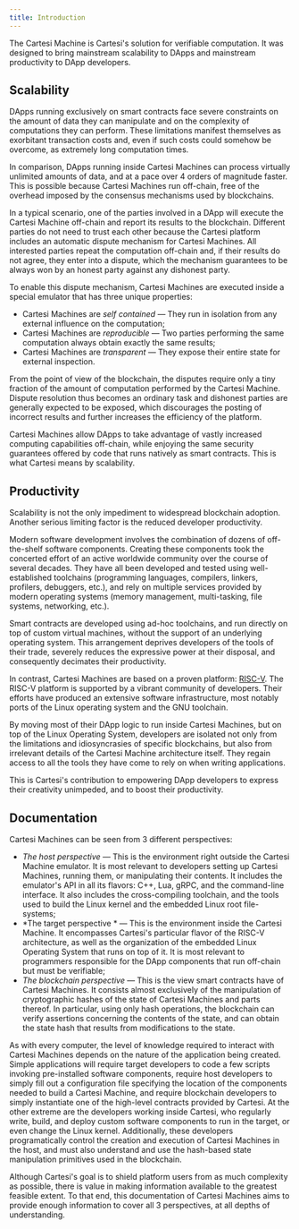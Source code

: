 ```yaml
---
title: Introduction
---
```


The Cartesi Machine is Cartesi's solution for verifiable computation.
It was designed to bring mainstream scalability to DApps and mainstream productivity to DApp developers.

## Scalability

DApps running exclusively on smart contracts face severe constraints on the amount of data they can manipulate and on the complexity of computations they can perform.
These limitations manifest themselves as exorbitant transaction costs and, even if such costs could somehow be overcome, as extremely long computation times.

In comparison, DApps running inside Cartesi Machines can process virtually unlimited amounts of data, and at a pace over 4 orders of magnitude faster.
This is possible because Cartesi Machines run off-chain, free of the overhead imposed by the consensus mechanisms used by blockchains.

In a typical scenario, one of the parties involved in a DApp will execute the Cartesi Machine off-chain and report its results to the blockchain.
Different parties do not need to trust each other because the Cartesi platform includes an automatic dispute mechanism for Cartesi Machines.
All interested parties repeat the computation off-chain and, if their results do not agree, they enter into a dispute, which the mechanism guarantees to be always won by an honest party against any dishonest party.

To enable this dispute mechanism, Cartesi Machines are executed inside a special emulator that has three unique properties:

* Cartesi Machines are *self contained* &mdash; They run in isolation from any external influence on the computation;
* Cartesi Machines are *reproducible* &mdash; Two parties performing the same computation always obtain exactly the same results;
* Cartesi Machines are *transparent* &mdash; They expose their entire state for external inspection.

From the point of view of the blockchain, the disputes require only a tiny fraction of the amount of computation performed by the Cartesi Machine.
Dispute resolution thus becomes an ordinary task and dishonest parties are generally expected to be exposed, which discourages the posting of incorrect results and further increases the efficiency of the platform.

Cartesi Machines allow DApps to take advantage of vastly increased computing capabilities off-chain, while enjoying the same security guarantees offered by code that runs natively as smart contracts.
This is what Cartesi means by scalability.

## Productivity

Scalability is not the only impediment to widespread blockchain adoption.
Another serious limiting factor is the reduced developer productivity.

Modern software development involves the combination of dozens of off-the-shelf software components.
Creating these components took the concerted effort of an active worldwide community over the course of several decades.
They have all been developed and tested using well-established toolchains (programming languages, compilers, linkers, profilers, debuggers, etc.), and rely on multiple services provided by modern operating systems (memory management, multi-tasking, file systems, networking, etc.).

Smart contracts are developed using ad-hoc toolchains, and run directly on top of custom virtual machines, without the support of an underlying operating system.
This arrangement deprives developers of the tools of their trade, severely reduces the expressive power at their disposal, and consequently decimates their productivity.

In contrast, Cartesi Machines are based on a proven platform: [RISC-V](https://riscv.org/).
The RISC-V platform is supported by a vibrant community of developers.
Their efforts have produced an extensive software infrastructure, most notably ports of the Linux operating system and the GNU toolchain.

By moving most of their DApp logic to run inside Cartesi Machines, but on top of the Linux Operating System, developers are isolated not only from the limitations and idiosyncrasies of specific blockchains, but also from irrelevant details of the Cartesi Machine architecture itself.
They regain access to all the tools they have come to rely on when writing applications.

This is Cartesi's contribution to empowering DApp developers to express their creativity unimpeded, and to boost their productivity.

## Documentation

Cartesi Machines can be seen from 3 different perspectives:

* *The host perspective* &mdash;
This is the environment right outside the Cartesi Machine emulator.
It is most relevant to developers setting up Cartesi Machines, running them, or manipulating their contents.
It includes the emulator's API in all its flavors: C++, Lua, gRPC, and the command-line interface.
It also includes the cross-compiling toolchain, and the tools used to build the Linux kernel and the embedded Linux root file-systems;
* *The target perspective * &mdash;
This is the environment inside the Cartesi Machine.
It encompasses Cartesi's particular flavor of the RISC-V architecture, as well as the organization of the embedded Linux Operating System that runs on top of it.
It is most relevant to programmers responsible for the DApp components that run off-chain but must be verifiable;
* *The blockchain perspective* &mdash;
This is the view smart contracts have of Cartesi Machines.
It consists almost exclusively of the manipulation of cryptographic hashes of the state of Cartesi Machines and parts thereof.
In particular, using only hash operations, the blockchain can verify assertions concerning the contents of the state, and can obtain the state hash that results from modifications to the state.

As with every computer, the level of knowledge required to interact with Cartesi Machines depends on the nature of the application being created.
Simple applications will require target developers to code a few scripts invoking pre-installed software components, require host developers to simply fill out a configuration file specifying the location of the components needed to build a Cartesi Machine, and require blockchain developers to simply instantiate one of the high-level contracts provided by Cartesi.
At the other extreme are the developers working inside Cartesi, who regularly write, build, and deploy custom software components to run in the target, or even change the Linux kernel. Additionally, these developers programatically control the creation and execution of Cartesi Machines in the host, and must also understand and use the hash-based state manipulation primitives used in the blockchain.

Although Cartesi's goal is to shield platform users from as much complexity as possible, there is value in making information available to the greatest feasible extent. To that end, this documentation of Cartesi Machines aims to provide enough information to cover all 3 perspectives, at all depths of understanding.

